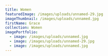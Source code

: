 ```yaml
---
title: Women
featuredImage: /images/uploads/unnamed-29.jpg
imageThumbnail: /images/uploads/unnamed.jpg
firstName: Grace
collection: Women
imagePortfolio:
  - image: /images/uploads/unnamed.jpg
  - image: /images/uploads/unnamed-29.jpg
  - image: /images/uploads/unnamed.jpg
---
```



